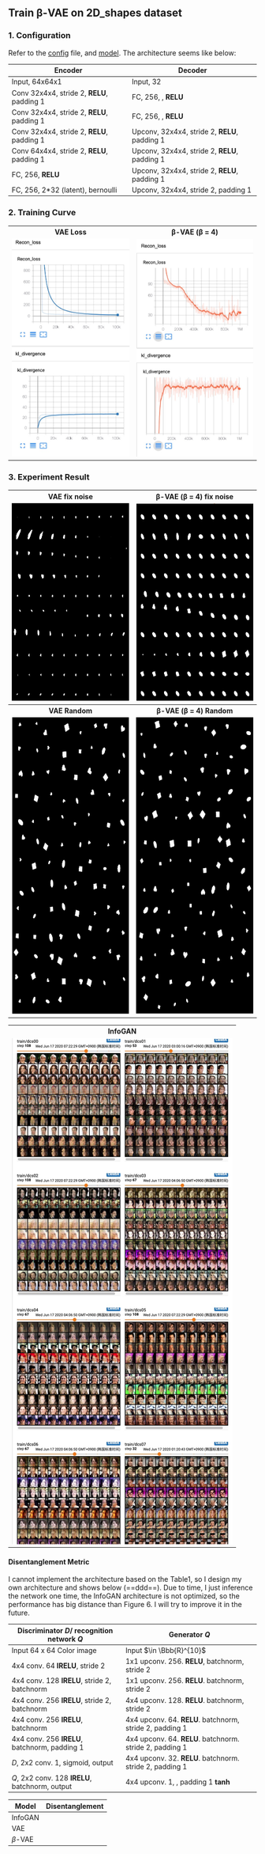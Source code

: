 ## Train β-VAE on 2D_shapes dataset

### 1. Configuration

Refer to the [config](../config/twoD.yaml) file, and [model](../models/twoD_model.py). The architecture seems like below:

| Encoder                                    | Decoder                                        |
| ------------------------------------------ | ---------------------------------------------- |
| Input, 64x64x1                             | Input, 32                                      |
| Conv 32x4x4, stride 2, **RELU**, padding 1 | FC, 256, , **RELU**                            |
| Conv 32x4x4, stride 2, **RELU**, padding 1 | FC, 256, , **RELU**                            |
| Conv 32x4x4, stride 2, **RELU**, padding 1 | Upconv, 32x4x4, stride 2, **RELU**, padding 1  |
| Conv 64x4x4, stride 2, **RELU**, padding 1 | Upconv, 32x4x4, stride 2,  **RELU**, padding 1 |
| FC, 256, **RELU**                          | Upconv, 32x4x4, stride 2, **RELU**, padding 1  |
| FC, 256, 2*32 (latent), bernoulli          | Upconv, 32x4x4, stride 2, padding 1            |

### 2. Training Curve
<table align='center'>
<tr align='center'>
<th> VAE Loss</th>
<th> β-VAE (β = 4)</th>
</tr>
<tr align='left'>
<td><img src = 'res/2dshapes/vae1_loss.png'>
<td><img src = 'res/2dshapes/vae4_loss.png' >
</tr>
</table>



### 3. Experiment Result

<table align='center'>
<tr align='center'>
<th> VAE fix noise</th>
<th> β-VAE (β = 4) fix noise</th>
</tr>
<tr>
<td><img src = 'res/2dshapes/vae1_fix.png' height='400'>
<td><img src = 'res/2dshapes/vae4_fix.png' height='400'>
</tr>
<tr align='center'>
<th> VAE Random</th>
<th> β-VAE (β = 4) Random</th>
</tr>
<tr align='left'>
<td><img src = 'res/2dshapes/vae1_random.png' height='600'>
<td><img src = 'res/2dshapes/vae4_random.png' height='600'>
</tr>
</table>



<table align='center'>
<tr align='center'>
  <th> InfoGAN </th>
</tr>
<tr align='center'>
<td><img src = 'res/celeba/c.png'>
</tr>
</table>



#### Disentanglement Metric

I cannot implement the architecture based on the Table1, so I design my own architecture and shows below (==ddd==). Due to time, I just inference the network one time, the InfoGAN architecture is not optimized, so the performance has big distance than Figure 6. I will try to improve it in the future.

| **Discriminator $D$/ recognition network $Q$**  | Generator $Q$                                            |
| ----------------------------------------------- | -------------------------------------------------------- |
| Input 64 x 64 Color image                       | Input $\in \Bbb{R}^{10}$                                 |
| 4x4 conv. 64 **IRELU**, stride 2                | 1x1 upconv. 256. **RELU**, batchnorm, stride 2           |
| 4x4 conv. 128 **IRELU**, stride 2, batchnorm    | 1x1 upconv. 256. **RELU**. batchnorm, stride 2           |
| 4x4 conv. 256 **IRELU**, stride 2, batchnorm    | 4x4 upconv. 128. **RELU**. batchnorm, stride 2           |
| 4x4 conv. 256 **IRELU**, batchnorm              | 4x4 upconv. 64. **RELU**. batchnorm, stride 2, padding 1 |
| 4x4 conv. 256 **IRELU**, batchnorm, padding 1   | 4x4 upconv. 64. **RELU**. batchnorm. stride 2, padding 1 |
| $D$, 2x2 conv. 1, sigmoid, output               | 4x4 upconv. 32. **RELU**. batchnorm. stride 2, padding 1 |
| $Q$, 2x2 conv. 128 **IRELU**, batchnorm, output | 4x4 upconv. 1, , padding 1 **tanh**                      |

| Model   | Disentanglement |
| ------- | --------------- |
| InfoGAN |                 |
| VAE     |                 |
| *β*-VAE |                 |

